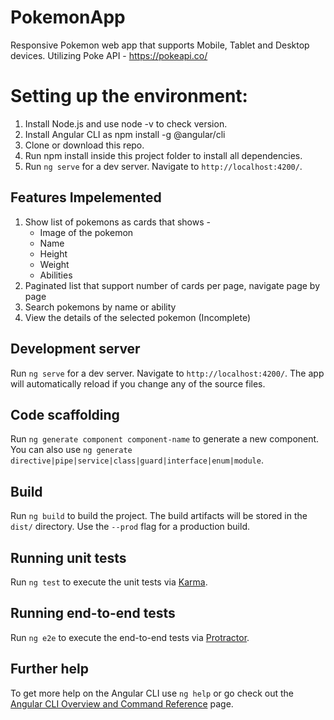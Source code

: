 # PokemonApp
Responsive Pokemon web app that supports Mobile, Tablet and Desktop devices. Utilizing Poke API - https://pokeapi.co/

# Setting up the environment:
1. Install Node.js and use node -v to check version.
2. Install Angular CLI as npm install -g @angular/cli
3. Clone or download this repo.
4. Run npm install inside this project folder to install all dependencies.
5. Run `ng serve` for a dev server. Navigate to `http://localhost:4200/`.

## Features Impelemented
1. Show list of pokemons as cards that shows - 
    * Image of the pokemon
    * Name
    * Height
    * Weight
    * Abilities
2. Paginated list that support number of cards per page, navigate page by page
3. Search pokemons by name or ability
4. View the details of the selected pokemon (Incomplete)

## Development server

Run `ng serve` for a dev server. Navigate to `http://localhost:4200/`. The app will automatically reload if you change any of the source files.

## Code scaffolding

Run `ng generate component component-name` to generate a new component. You can also use `ng generate directive|pipe|service|class|guard|interface|enum|module`.

## Build

Run `ng build` to build the project. The build artifacts will be stored in the `dist/` directory. Use the `--prod` flag for a production build.

## Running unit tests

Run `ng test` to execute the unit tests via [Karma](https://karma-runner.github.io).

## Running end-to-end tests

Run `ng e2e` to execute the end-to-end tests via [Protractor](http://www.protractortest.org/).

## Further help

To get more help on the Angular CLI use `ng help` or go check out the [Angular CLI Overview and Command Reference](https://angular.io/cli) page.
